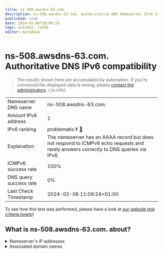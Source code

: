 ```yaml
---
title: ns-508.awsdns-63.com.
description: ns-508.awsdns-63.com. Authoritative DNS Nameserver IPv6 compatibility
published: true
date: 2024-02-06T10:09:24
tags: authdns, rank5
editor: markdown
---
```


# ns-508.awsdns-63.com. Authoritative DNS IPv6 compatibility

> The results shown here are accumulated by automation. If you're convinced the displayed data is wrong, please [contact the administrators](/howto/chat). 
{.is-info}




|   |   |
| - | - |
| Nameserver DNS name | ns-508.awsdns-63.com.
| Amount IPv6 address | 1
| IPv6 ranking | problematic :arrow_double_down: [🔗](/howto/ranking) |
| Explanation | The nameserver has an AAAA record but does not respond to ICMPv6 echo requests and rarely answers correctly to DNS queries via IPv6. |
| ICMPv6 success rate | 100%|
| DNS query success rate | 0% |
| Last Check Timestamp | 2024-02-06 11:09:24+01:00 |

To see how this test was performed, please have a look at [our website test criteria howto](/howto/testcriteria/authdns)!


## What is ns-508.awsdns-63.com. about?




<details>
<summary>Nameserver's IP addresses</summary>

2600:9000:5301:fc00::1

</details>



<details>
<summary>Associated domain names</summary>

www.booking.com

</details>
